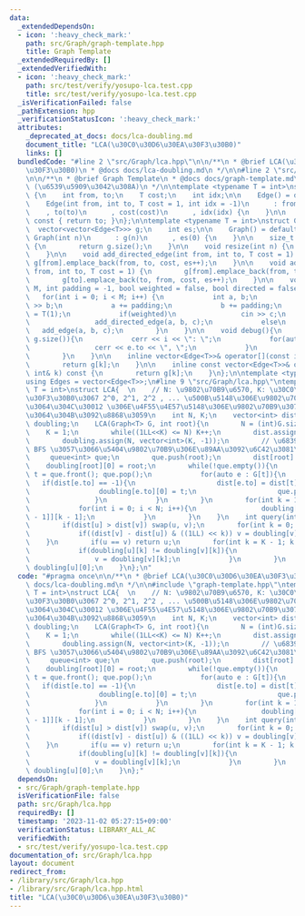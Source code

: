 ```yaml
---
data:
  _extendedDependsOn:
  - icon: ':heavy_check_mark:'
    path: src/Graph/graph-template.hpp
    title: Graph Template
  _extendedRequiredBy: []
  _extendedVerifiedWith:
  - icon: ':heavy_check_mark:'
    path: src/test/verify/yosupo-lca.test.cpp
    title: src/test/verify/yosupo-lca.test.cpp
  _isVerificationFailed: false
  _pathExtension: hpp
  _verificationStatusIcon: ':heavy_check_mark:'
  attributes:
    _deprecated_at_docs: docs/lca-doubling.md
    document_title: "LCA(\u30C0\u30D6\u30EA\u30F3\u30B0)"
    links: []
  bundledCode: "#line 2 \"src/Graph/lca.hpp\"\n\n/**\n * @brief LCA(\u30C0\u30D6\u30EA\
    \u30F3\u30B0)\n * @docs docs/lca-doubling.md\n */\n\n#line 2 \"src/Graph/graph-template.hpp\"\
    \n\n/**\n * @brief Graph Template\n * @docs docs/graph-template.md\n * @cite https://github.com/ei1333/library/blob/master/graph/graph-template.hpp\
    \ (\u6539\u5909\u3042\u308A)\n */\n\ntemplate <typename T = int>\nstruct Edge\
    \ {\n    int from, to;\n    T cost;\n    int idx;\n\n    Edge() = default;\n\n\
    \    Edge(int from, int to, T cost = 1, int idx = -1)\n      : from(from)\n  \
    \    , to(to)\n      , cost(cost)\n      , idx(idx) {\n    }\n\n    operator int()\
    \ const { return to; }\n};\n\ntemplate <typename T = int>\nstruct Graph {\n  \
    \  vector<vector<Edge<T>>> g;\n    int es;\n\n    Graph() = default;\n\n    explicit\
    \ Graph(int n)\n      : g(n)\n      , es(0) {\n    }\n\n    size_t size() const\
    \ {\n        return g.size();\n    }\n\n    void resize(int n) {\n        g.resize(n);\n\
    \    }\n\n    void add_directed_edge(int from, int to, T cost = 1) {\n       \
    \ g[from].emplace_back(from, to, cost, es++);\n    }\n\n    void add_edge(int\
    \ from, int to, T cost = 1) {\n        g[from].emplace_back(from, to, cost, es);\n\
    \        g[to].emplace_back(to, from, cost, es++);\n    }\n\n    void read(int\
    \ M, int padding = -1, bool weighted = false, bool directed = false) {\n     \
    \   for(int i = 0; i < M; i++) {\n            int a, b;\n            cin >> a\
    \ >> b;\n            a += padding;\n            b += padding;\n            T c\
    \ = T(1);\n            if(weighted)\n                cin >> c;\n            if(directed)\n\
    \                add_directed_edge(a, b, c);\n            else\n             \
    \   add_edge(a, b, c);\n        }\n    }\n\n    void debug(){\n        rep(i,\
    \ g.size()){\n            cerr << i << \": \";\n            for(auto &e : g[i]){\n\
    \                cerr << e.to << \", \";\n            }\n            cerr << endl;\n\
    \        }\n    }\n\n    inline vector<Edge<T>>& operator[](const int& k) {\n\
    \        return g[k];\n    }\n\n    inline const vector<Edge<T>>& operator[](const\
    \ int& k) const {\n        return g[k];\n    }\n};\n\ntemplate <typename T = int>\n\
    using Edges = vector<Edge<T>>;\n#line 9 \"src/Graph/lca.hpp\"\ntemplate<typename\
    \ T = int>\nstruct LCA{  \n    // N: \u9802\u70B9\u6570, K: \u30C0\u30D6\u30EA\
    \u30F3\u30B0\u3067 2^0, 2^1, 2^2 , ... \u500B\u5148\u306E\u9802\u70B9\u3092\u6301\
    \u3064\u304C\u30012 \u306E\u4F55\u4E57\u5148\u306E\u9802\u70B9\u307E\u3067\u6301\
    \u3064\u304B\u3092\u8868\u3059\n    int N, K;\n    vector<int> dist;\n    vector<vector<int>>\
    \ doubling;\n    LCA(Graph<T> G, int root){\n        N = (int)G.size();\n    \
    \    K = 1;\n        while((1LL<<K) <= N) K++;\n        dist.assign(N, -1);\n\
    \        doubling.assign(N, vector<int>(K, -1));\n        // \u6839\u304B\u3089\
    \ BFS \u3057\u3066\u5404\u9802\u70B9\u306E\u89AA\u3092\u6C42\u3081\u308B\n   \
    \     queue<int> que;\n        que.push(root);\n        dist[root] = 0;\n    \
    \    doubling[root][0] = root;\n        while(!que.empty()){\n            int\
    \ t = que.front(); que.pop();\n            for(auto e : G[t]){\n             \
    \   if(dist[e.to] == -1){\n                    dist[e.to] = dist[t] + 1;\n   \
    \                 doubling[e.to][0] = t;\n                    que.push(e.to);\n\
    \                }\n            }\n        }\n        for(int k = 1; k < K; k++){\n\
    \            for(int i = 0; i < N; i++){\n                doubling[i][k] = doubling[doubling[i][k\
    \ - 1]][k - 1];\n            }\n        }\n    }\n    int query(int u, int v){\n\
    \        if(dist[u] > dist[v]) swap(u, v);\n        for(int k = 0; k < K; k++){\n\
    \            if((dist[v] - dist[u]) & ((1LL) << k)) v = doubling[v][k];\n    \
    \    }\n        if(u == v) return u;\n        for(int k = K - 1; k >= 0; k--){\n\
    \            if(doubling[u][k] != doubling[v][k]){\n                u = doubling[u][k];\n\
    \                v = doubling[v][k];\n            }\n        }\n        return\
    \ doubling[u][0];\n    }\n};\n"
  code: "#pragma once\n\n/**\n * @brief LCA(\u30C0\u30D6\u30EA\u30F3\u30B0)\n * @docs\
    \ docs/lca-doubling.md\n */\n\n#include \"graph-template.hpp\"\ntemplate<typename\
    \ T = int>\nstruct LCA{  \n    // N: \u9802\u70B9\u6570, K: \u30C0\u30D6\u30EA\
    \u30F3\u30B0\u3067 2^0, 2^1, 2^2 , ... \u500B\u5148\u306E\u9802\u70B9\u3092\u6301\
    \u3064\u304C\u30012 \u306E\u4F55\u4E57\u5148\u306E\u9802\u70B9\u307E\u3067\u6301\
    \u3064\u304B\u3092\u8868\u3059\n    int N, K;\n    vector<int> dist;\n    vector<vector<int>>\
    \ doubling;\n    LCA(Graph<T> G, int root){\n        N = (int)G.size();\n    \
    \    K = 1;\n        while((1LL<<K) <= N) K++;\n        dist.assign(N, -1);\n\
    \        doubling.assign(N, vector<int>(K, -1));\n        // \u6839\u304B\u3089\
    \ BFS \u3057\u3066\u5404\u9802\u70B9\u306E\u89AA\u3092\u6C42\u3081\u308B\n   \
    \     queue<int> que;\n        que.push(root);\n        dist[root] = 0;\n    \
    \    doubling[root][0] = root;\n        while(!que.empty()){\n            int\
    \ t = que.front(); que.pop();\n            for(auto e : G[t]){\n             \
    \   if(dist[e.to] == -1){\n                    dist[e.to] = dist[t] + 1;\n   \
    \                 doubling[e.to][0] = t;\n                    que.push(e.to);\n\
    \                }\n            }\n        }\n        for(int k = 1; k < K; k++){\n\
    \            for(int i = 0; i < N; i++){\n                doubling[i][k] = doubling[doubling[i][k\
    \ - 1]][k - 1];\n            }\n        }\n    }\n    int query(int u, int v){\n\
    \        if(dist[u] > dist[v]) swap(u, v);\n        for(int k = 0; k < K; k++){\n\
    \            if((dist[v] - dist[u]) & ((1LL) << k)) v = doubling[v][k];\n    \
    \    }\n        if(u == v) return u;\n        for(int k = K - 1; k >= 0; k--){\n\
    \            if(doubling[u][k] != doubling[v][k]){\n                u = doubling[u][k];\n\
    \                v = doubling[v][k];\n            }\n        }\n        return\
    \ doubling[u][0];\n    }\n};"
  dependsOn:
  - src/Graph/graph-template.hpp
  isVerificationFile: false
  path: src/Graph/lca.hpp
  requiredBy: []
  timestamp: '2023-11-02 05:27:15+09:00'
  verificationStatus: LIBRARY_ALL_AC
  verifiedWith:
  - src/test/verify/yosupo-lca.test.cpp
documentation_of: src/Graph/lca.hpp
layout: document
redirect_from:
- /library/src/Graph/lca.hpp
- /library/src/Graph/lca.hpp.html
title: "LCA(\u30C0\u30D6\u30EA\u30F3\u30B0)"
---
```

